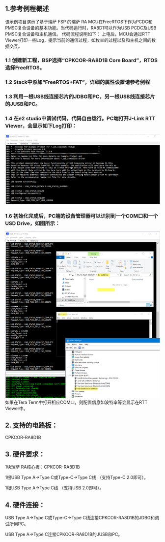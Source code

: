 ## 1.参考例程概述
该示例项目演示了基于瑞萨 FSP 的瑞萨 RA MCU在FreeRTOS下作为PCDC和PMSC复合设备的基本功能。当代码运行时，RA8D1可以作为USB PCDC及USB PMSC复合设备和主机通信。
代码流程说明如下：
上电后，MCU会通过RTT Viewer打印一些Log，提示当前的通信过程，如枚举的过程以及和主机之间的数据交互。

### 1.1 创建新工程，BSP选择“CPKCOR-RA8D1B Core Board”，RTOS选择FreeRTOS。
### 1.2 Stack中添加“FreeRTOS+FAT”，详细的属性设置请参考例程
### 1.3 利用一根USB线连接芯片的JDBG和PC，另一根USB线连接芯片的JUSB和PC。
### 1.4 在e2 studio中调试代码，代码自由运行。PC端打开J-Link RTT Viewer，会显示如下Log打印：
![alt text](images/Picture1-1.png)
### 1.6 初始化完成后，PC端的设备管理器可以识别到一个COM口和一个USD Drive，如图所示：
![alt text](images/Picture1-2.png)
如果在Tera Term中打开相应COM口，则配置信息如波特率等会显示在RTT Viewer中。

## 2. 支持的电路板：
CPKCOR-RA8D1B

## 3. 硬件要求：
1块瑞萨 RA核心板：CPKCOR-RA8D1B

1根USB Type A->Type C或Type-C->Type C线 （支持Type-C 2.0即可）。

1根USB Type A->Type C线 （支持USB 2.0即可）。


## 4. 硬件连接：

USB Type A->Type C或Type-C->Type C线连接CPKCOR-RA8D1B的JDBG和调试所用PC。

USB Type A->Type C连接CPKCOR-RA8D1B的JUSB和PC。